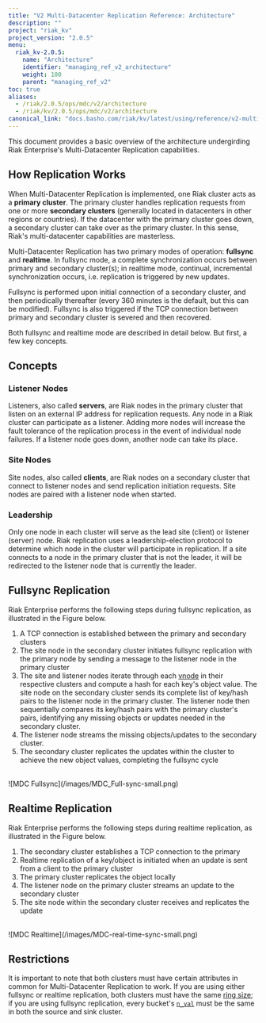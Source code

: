 ```yaml
---
title: "V2 Multi-Datacenter Replication Reference: Architecture"
description: ""
project: "riak_kv"
project_version: "2.0.5"
menu:
  riak_kv-2.0.5:
    name: "Architecture"
    identifier: "managing_ref_v2_architecture"
    weight: 100
    parent: "managing_ref_v2"
toc: true
aliases:
  - /riak/2.0.5/ops/mdc/v2/architecture
  - /riak/kv/2.0.5/ops/mdc/v2/architecture
canonical_link: "docs.basho.com/riak/kv/latest/using/reference/v2-multi-datacenter/architecture"
---
```


This document provides a basic overview of the architecture undergirding
Riak Enterprise's Multi-Datacenter Replication capabilities.

## How Replication Works

When Multi-Datacenter Replication is implemented, one Riak cluster acts
as a **primary cluster**. The primary cluster handles replication
requests from one or more **secondary clusters** (generally located in
datacenters in other regions or countries). If the datacenter with the
primary cluster goes down, a secondary cluster can take over as the
primary cluster. In this sense, Riak's multi-datacenter capabilities are
masterless.

Multi-Datacenter Replication has two primary modes of operation:
**fullsync** and **realtime**. In fullsync mode, a complete
synchronization occurs between primary and secondary cluster(s); in
realtime mode, continual, incremental synchronization occurs, i.e.
replication is triggered by new updates.

Fullsync is performed upon initial connection of a secondary cluster,
and then periodically thereafter (every 360 minutes is the default, but
this can be modified). Fullsync is also triggered if the TCP connection
between primary and secondary cluster is severed and then recovered.

Both fullsync and realtime mode are described in detail below.
But first, a few key concepts.

## Concepts

### Listener Nodes

Listeners, also called **servers**, are Riak nodes in the primary
cluster that listen on an external IP address for replication requests.
Any node in a Riak cluster can participate as a listener. Adding more
nodes will increase the fault tolerance of the replication process in
the event of individual node failures. If a listener node goes down,
another node can take its place.

### Site Nodes

Site nodes, also called **clients**, are Riak nodes on a secondary
cluster that connect to listener nodes and send replication initiation
requests. Site nodes are paired with a listener node when started.

### Leadership

Only one node in each cluster will serve as the lead site (client) or
listener (server) node. Riak replication uses a leadership-election
protocol to determine which node in the cluster will participate in
replication. If a site connects to a node in the primary cluster that is
not the leader, it will be redirected to the listener node that is
currently the leader.

## Fullsync Replication

Riak Enterprise performs the following steps during fullsync
replication, as illustrated in the Figure below.

1. A TCP connection is established between the primary and secondary
   clusters
2. The site node in the secondary cluster initiates fullsync replication
   with the primary node by sending a message to the listener node in
   the primary cluster
3. The site and listener nodes iterate through each [vnode](/riak/kv/2.0.5/learn/glossary/#vnode) in their respective clusters and compute a hash for
   each key's object value. The site node on the secondary cluster sends
   its complete list of key/hash pairs to the listener node in the
   primary cluster. The listener node then sequentially compares its
   key/hash pairs with the primary cluster's pairs, identifying any
   missing objects or updates needed in the secondary cluster.
4. The listener node streams the missing objects/updates to the
   secondary cluster.
5. The secondary cluster replicates the updates within the cluster to
   achieve the new object values, completing the fullsync cycle

<br>
![MDC Fullsync](/images/MDC_Full-sync-small.png)
<br>

## Realtime Replication

Riak Enterprise performs the following steps during realtime
replication, as illustrated in the Figure below.

1. The secondary cluster establishes a TCP connection to the primary
2. Realtime replication of a key/object is initiated when an update is
   sent from a client to the primary cluster
3. The primary cluster replicates the object locally
4. The listener node on the primary cluster streams an update to the
   secondary cluster
5. The site node within the secondary cluster receives and replicates
   the update

<br>
![MDC Realtime](/images/MDC-real-time-sync-small.png)
<br>

## Restrictions

It is important to note that both clusters must have certain attributes
in common for Multi-Datacenter Replication to work. If you are using
either fullsync or realtime replication, both clusters must have the
same [ring size](/riak/kv/2.0.5/learn/concepts/clusters/#the-ring); if you are using fullsync
replication, every bucket's [`n_val`](/riak/kv/2.0.5/developing/app-guide/replication-properties#n-value-and-replication) must be the same in both the
source and sink cluster.

